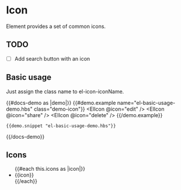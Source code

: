 # Icon

Element provides a set of common icons.

## TODO

* [ ] Add search button with an icon

## Basic usage

Just assign the class name to el-icon-iconName.


{{#docs-demo as |demo|}}
    {{#demo.example name="el-basic-usage-demo.hbs" class="demo-icon"}}
        <ElIcon @icon="edit" />
        <ElIcon @icon="share" />
        <ElIcon @icon="delete" />
    {{/demo.example}}

    {{demo.snippet "el-basic-usage-demo.hbs"}}

{{/docs-demo}}

## Icons

<ul class="icon-list">
    {{#each this.icons as |icon|}}
    <li>
        <span>
            <ElIcon @icon={{icon}} />
            <span class="icon-name">{{icon}}</span>
        </span>
    </li>
    {{/each}}
</ul>